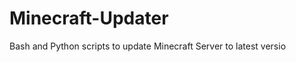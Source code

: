 Minecraft-Updater
=================

Bash and Python scripts to update Minecraft Server to latest versio
